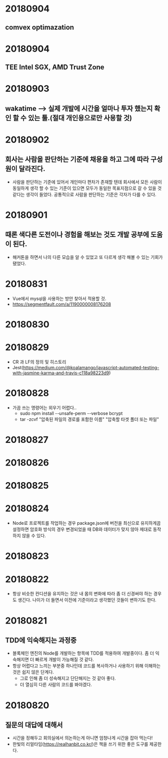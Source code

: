 # 20180904
## comvex optimazation

# 20180904
## TEE Intel SGX, AMD Trust Zone

# 20180903
## wakatime --> 실제 개발에 시간을 얼마나 투자 했는지 확인 할 수 있는 툴.(절대 개인용으로만 사용할 것)

# 20180902
## 회사는 사람을 판단하는 기준에 채용을 하고 그에 따라 구성원이 달라진다. 
- 사람을 판단하는 기준에 있어서 개인마다 편차가 존재할 텐데 회사에서 모든 사람이 동일하게 생각 할 수 있는 기준이 있으면 
  모두가 동일한 목표지점으로 갈 수 있을 것 같다는 생각이 들었다.
  공통적으로 사람을 판단하는 기준은 각자가 다를 수 있다. 

# 20180901
## 때론 색다른 도전이나 경험을 해보는 것도 개발 공부에 도움이 된다.
- 해커톤을 하면서 나의 다른 모습을 알 수 있었고 또 다르게 생각 해볼 수 있는 기회가 됐었다.

# 20180831
- Vue에서 mysql을 사용하는 방안 찾아서 적용할 것.
- https://segmentfault.com/a/1190000008176208

# 20180830

# 20180829
- CR 과 LF의 정의 및 히스토리
- Jest(https://medium.com/@koalamango/javascript-automated-testing-with-jasmine-karma-and-travis-c118a98223d9)

# 20180828
- 가끔 쓰는 명령어는 외우기 어렵다..
  * sudo npm install --unsafe-perm --verbose bcrypt
  * tar -zcvf "압축된 파일의 경로를 포함한 이름" "압축할 타겟 폴더 또는 파일"

# 20180827

# 20180826

# 20180825

# 20180824
- Node로 프로젝트를 작업하는 경우 package.json에 버전을 최신으로 유지하게끔 설정하면 암호화 방식의 경우 변경되었을 때 
  DB와 데이터가 맞지 않아 제대로 동작하지 않을 수 있다.

# 20180823

# 20180822
- 항상 비슷한 컨디션을 유지하는 것은 내 몸의 변화에 따라 좀 더 신경써야 하는 경우도 생긴다.
  나이가 더 들면서 이전에 기준이라고 생각했던 것들이 변하기도 한다.

# 20180821

## TDD에 익숙해지는 과정중
- 블록체인 엔진의 Node를 개발하는 항목에 TDD를 적용하여 개발중이다. 좀 더 익숙해지면 더 빠르게 개발이 가능해질 것 같다.
- 항상 어렵다고 느끼는 부분중 하나인데 코드를 복사하거나 사용하기 위해 이해하는 것은 쉽지 않은 단계다.
  * 그로 인해 좀 더 성숙해지고 단단해지는 것 같아 좋다. 
  * 더 열심히 다른 사람의 코드를 봐야겠다.

# 20180820

## 질문의 대답에 대해서
- 시간을 정해두고 회의실에서 의논하는게 아니면 엄청나게 시간을 잡아 먹는다!
- 한빛의 리얼타임(https://realhanbit.co.kr/)은 책을 쓰기 위한 좋은 도구를 제공한다.

